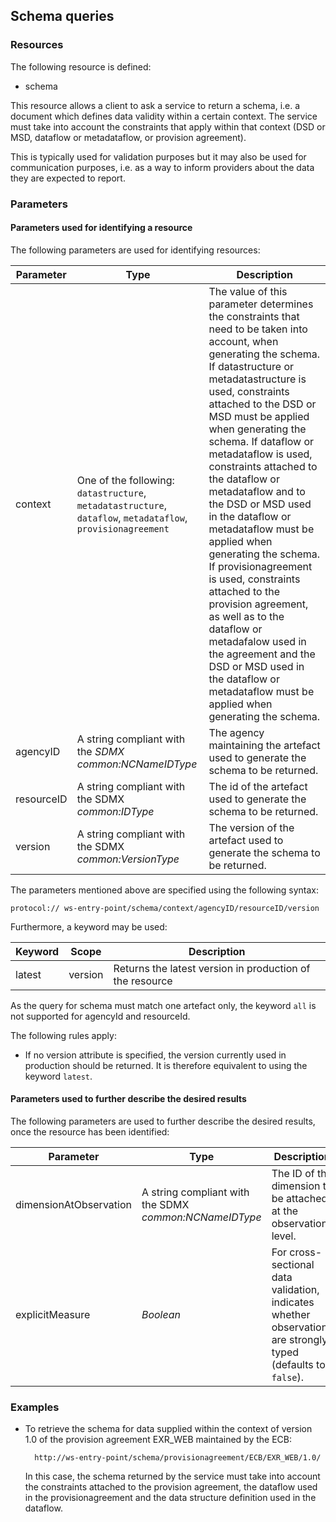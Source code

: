 ## Schema queries


### Resources

The following resource is defined:

- schema

This resource allows a client to ask a service to return a schema, i.e. a document which defines data validity within a certain context. The service must take into account the constraints that apply within that context (DSD or MSD, dataflow or metadataflow, or provision agreement).

This is typically used for validation purposes but it may also be used for communication purposes, i.e. as a way to inform providers about the data they are expected to report.

### Parameters

#### Parameters used for identifying a resource

The following parameters are used for identifying resources:

Parameter | Type | Description
--- | --- | ---
context | One of the following: `datastructure`, `metadatastructure`, `dataflow`, `metadataflow`, `provisionagreement` | The value of this parameter determines the constraints that need to be taken into account, when generating the schema. If datastructure or metadatastructure is used, constraints attached to the DSD or MSD must be applied when generating the schema. If dataflow or metadataflow is used, constraints attached to the dataflow or metadataflow and to the DSD or MSD used in the dataflow or metadataflow must be applied when generating the schema. If provisionagreement is used, constraints attached to the provision agreement, as well as to the dataflow or metadafalow used in the agreement and the DSD or MSD used in the dataflow or metadataflow must be applied when generating the schema.
agencyID | A string compliant with the *SDMX common:NCNameIDType* | The agency maintaining the artefact used to generate the schema to be returned.
resourceID | A string compliant with the SDMX *common:IDType* | The id of the artefact used to generate the schema to be returned.
version | A string compliant with the SDMX *common:VersionType* | The version of the artefact used to generate the schema to be returned.

The parameters mentioned above are specified using the following syntax:

    protocol:// ws-entry-point/schema/context/agencyID/resourceID/version
    
Furthermore, a keyword may be used:

Keyword | Scope | Description 
--- | --- | ---
latest | version | Returns the latest version in production of the resource

As the query for schema must match one artefact only, the keyword `all` is not supported for agencyId and resourceId.

The following rules apply:

  - If no version attribute is specified, the version currently used in production should be returned. It is therefore equivalent to using the keyword `latest`.

#### Parameters used to further describe the desired results

The following parameters are used to further describe the desired results, once the resource has been identified:

Parameter | Type | Description
--- | --- | ---
dimensionAtObservation | A string compliant with the SDMX *common:NCNameIDType* | The ID of the dimension to be attached at the observation level.
explicitMeasure | *Boolean* | For cross-sectional data validation, indicates whether observations are strongly typed (defaults to `false`).

### Examples

* To retrieve the schema for data supplied within the context of version 1.0 of the provision agreement EXR_WEB maintained by the ECB:

        http://ws-entry-point/schema/provisionagreement/ECB/EXR_WEB/1.0/

    In this case, the schema returned by the service must take into account the constraints attached to the provision agreement, the dataflow used in the provisionagreement and the data structure definition used in the dataflow.
